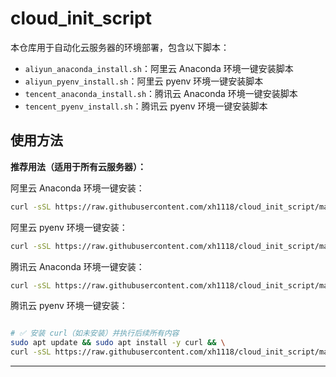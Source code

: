 # cloud_init_script

本仓库用于自动化云服务器的环境部署，包含以下脚本：

- `aliyun_anaconda_install.sh`：阿里云 Anaconda 环境一键安装脚本
- `aliyun_pyenv_install.sh`：阿里云 pyenv 环境一键安装脚本
- `tencent_anaconda_install.sh`：腾讯云 Anaconda 环境一键安装脚本
- `tencent_pyenv_install.sh`：腾讯云 pyenv 环境一键安装脚本

## 使用方法

**推荐用法（适用于所有云服务器）：**

阿里云 Anaconda 环境一键安装：
```bash
curl -sSL https://raw.githubusercontent.com/xh1118/cloud_init_script/main/aliyun_anaconda_install.sh | sudo bash
```

阿里云 pyenv 环境一键安装：
```bash
curl -sSL https://raw.githubusercontent.com/xh1118/cloud_init_script/main/aliyun_pyenv_install.sh | sudo bash
```

腾讯云 Anaconda 环境一键安装：
```bash
curl -sSL https://raw.githubusercontent.com/xh1118/cloud_init_script/main/tencent_anaconda_install.sh | sudo bash
```

腾讯云 pyenv 环境一键安装：
```bash

# ✅ 安装 curl（如未安装）并执行后续所有内容
sudo apt update && sudo apt install -y curl && \
curl -sSL https://raw.githubusercontent.com/xh1118/cloud_init_script/main/tencent_pyenv_install.sh | sudo bash


```

--- 